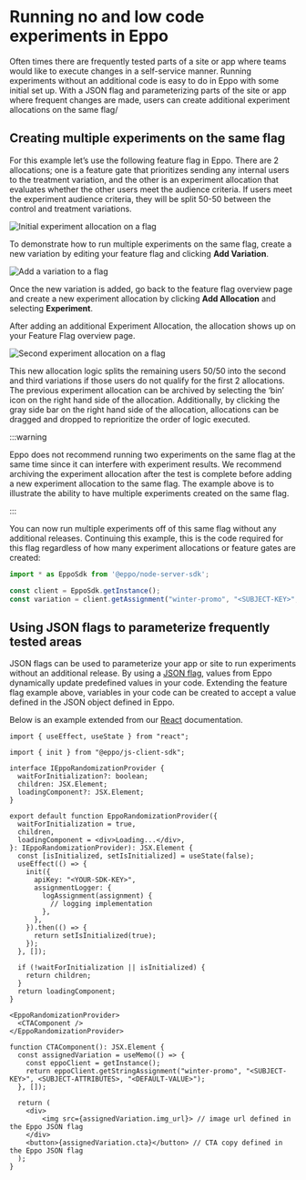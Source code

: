 # Running no and low code experiments in Eppo

Often times there are frequently tested parts of a site or app where teams would like to execute changes in a self-service manner. Running experiments without an additional code is easy to do in Eppo with some initial set up. With a JSON flag and parameterizing parts of the site or app where frequent changes are made, users can create additional experiment allocations on the same flag/

## Creating multiple experiments on the same flag

For this example let’s use the following feature flag in Eppo. There are 2 allocations; one is a feature gate that prioritizes sending any internal users to the treatment variation, and the other is an experiment allocation that evaluates whether the other users meet the audience criteria. If users meet the experiment audience criteria, they will be split 50-50 between the control and treatment variations.

![Initial experiment allocation on a flag](/img/guides/no-low-code-experiments/first-exp-allocation.png)

To demonstrate how to run multiple experiments on the same flag, create a new variation by editing your feature flag and clicking **Add Variation**.

![Add a variation to a flag](/img/guides/no-low-code-experiments/add-variation.png)

Once the new variation is added, go back to the feature flag overview page and create a new experiment allocation by clicking **Add Allocation** and selecting **Experiment**.

After adding an additional Experiment Allocation, the allocation shows up on your Feature Flag overview page.

![Second experiment allocation on a flag](/img/guides/no-low-code-experiments/second-exp-allocation.png)


This new allocation logic splits the remaining users 50/50 into the second and third variations if those users do not qualify for the first 2 allocations. The previous experiment allocation can be archived by selecting the ‘bin’ icon on the right hand side of the allocation. Additionally, by clicking the gray side bar on the right hand side of the allocation, allocations can be dragged and dropped to reprioritize the order of logic executed.

:::warning

Eppo does not recommend running two experiments on the same flag at the same time since it can interfere with experiment results. We recommend archiving the experiment allocation after the test is complete before adding a new experiment allocation to the same flag. The example above is to illustrate the ability to have multiple experiments created on the same flag.

:::

You can now run multiple experiments off of this same flag without any additional releases. Continuing this example, this is the code required for this flag regardless of how many experiment allocations or feature gates are created:

```jsx
import * as EppoSdk from '@eppo/node-server-sdk';

const client = EppoSdk.getInstance();
const variation = client.getAssignment("winter-promo", "<SUBJECT-KEY>", <SUBJECT-ATTRIBUTES>, "<DEFAULT-VALUE>")
```


## Using JSON flags to parameterize frequently tested areas

JSON flags can be used to parameterize your app or site to run experiments without an additional release. By using a [JSON flag](/feature-flagging/flag-variations#json-flags), values from Eppo dynamically update predefined values in your code. Extending the feature flag example above, variables in your code can be created to accept a value defined in the JSON object defined in Eppo.

Below is an example extended from our [React](/sdks/client-sdks/javascript#usage-in-react) documentation.

```
import { useEffect, useState } from "react";

import { init } from "@eppo/js-client-sdk";

interface IEppoRandomizationProvider {
  waitForInitialization?: boolean;
  children: JSX.Element;
  loadingComponent?: JSX.Element;
}

export default function EppoRandomizationProvider({
  waitForInitialization = true,
  children,
  loadingComponent = <div>Loading...</div>,
}: IEppoRandomizationProvider): JSX.Element {
  const [isInitialized, setIsInitialized] = useState(false);
  useEffect(() => {
    init({
      apiKey: "<YOUR-SDK-KEY>",
      assignmentLogger: {
        logAssignment(assignment) {
          // logging implementation
        },
      },
    }).then(() => {
      return setIsInitialized(true);
    });
  }, []);

  if (!waitForInitialization || isInitialized) {
    return children;
  }
  return loadingComponent;
}
```
```
<EppoRandomizationProvider>
  <CTAComponent />
</EppoRandomizationProvider>
```
```
function CTAComponent(): JSX.Element {
  const assignedVariation = useMemo(() => {
    const eppoClient = getInstance();
    return eppoClient.getStringAssignment("winter-promo", "<SUBJECT-KEY>", <SUBJECT-ATTRIBUTES>, "<DEFAULT-VALUE>");
  }, []);

  return (
    <div>
	    <img src={assignedVariation.img_url}> // image url defined in the Eppo JSON flag
    </div>
    <button>{assignedVariation.cta}</button> // CTA copy defined in the Eppo JSON flag
  );
}
```